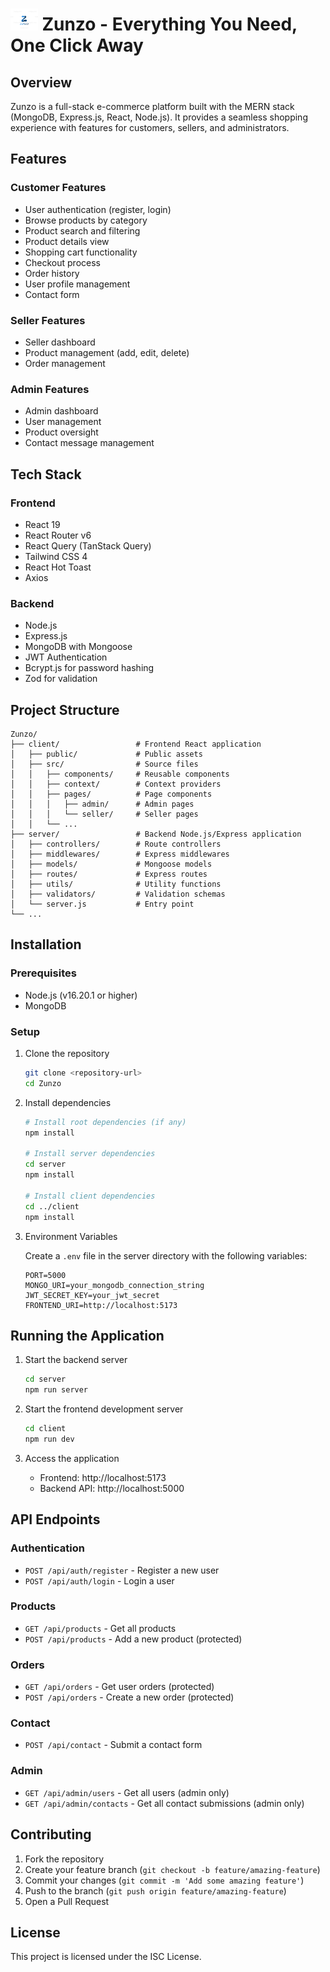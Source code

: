 ﻿# <img src="/client/public/logo.png" alt="Logo : Zunzo" height="35" /> Zunzo - Everything You Need, One Click Away


## Overview

Zunzo is a full-stack e-commerce platform built with the MERN stack (MongoDB, Express.js, React, Node.js). It provides a seamless shopping experience with features for customers, sellers, and administrators.

## Features

### Customer Features
- User authentication (register, login)
- Browse products by category
- Product search and filtering
- Product details view
- Shopping cart functionality
- Checkout process
- Order history
- User profile management
- Contact form

### Seller Features
- Seller dashboard
- Product management (add, edit, delete)
- Order management

### Admin Features
- Admin dashboard
- User management
- Product oversight
- Contact message management

## Tech Stack

### Frontend
- React 19
- React Router v6
- React Query (TanStack Query)
- Tailwind CSS 4
- React Hot Toast
- Axios

### Backend
- Node.js
- Express.js
- MongoDB with Mongoose
- JWT Authentication
- Bcrypt.js for password hashing
- Zod for validation

## Project Structure

```
Zunzo/
├── client/                 # Frontend React application
│   ├── public/             # Public assets
│   ├── src/                # Source files
│   │   ├── components/     # Reusable components
│   │   ├── context/        # Context providers
│   │   ├── pages/          # Page components
│   │   │   ├── admin/      # Admin pages
│   │   │   └── seller/     # Seller pages
│   │   └── ...
├── server/                 # Backend Node.js/Express application
│   ├── controllers/        # Route controllers
│   ├── middlewares/        # Express middlewares
│   ├── models/             # Mongoose models
│   ├── routes/             # Express routes
│   ├── utils/              # Utility functions
│   ├── validators/         # Validation schemas
│   └── server.js           # Entry point
└── ...
```

## Installation

### Prerequisites
- Node.js (v16.20.1 or higher)
- MongoDB

### Setup

1. Clone the repository
   ```bash
   git clone <repository-url>
   cd Zunzo
   ```

2. Install dependencies
   ```bash
   # Install root dependencies (if any)
   npm install

   # Install server dependencies
   cd server
   npm install

   # Install client dependencies
   cd ../client
   npm install
   ```

3. Environment Variables

   Create a `.env` file in the server directory with the following variables:
   ```
   PORT=5000
   MONGO_URI=your_mongodb_connection_string
   JWT_SECRET_KEY=your_jwt_secret
   FRONTEND_URI=http://localhost:5173
   ```

## Running the Application

1. Start the backend server
   ```bash
   cd server
   npm run server
   ```

2. Start the frontend development server
   ```bash
   cd client
   npm run dev
   ```

3. Access the application
   - Frontend: http://localhost:5173
   - Backend API: http://localhost:5000

## API Endpoints

### Authentication
- `POST /api/auth/register` - Register a new user
- `POST /api/auth/login` - Login a user

### Products
- `GET /api/products` - Get all products
- `POST /api/products` - Add a new product (protected)

### Orders
- `GET /api/orders` - Get user orders (protected)
- `POST /api/orders` - Create a new order (protected)

### Contact
- `POST /api/contact` - Submit a contact form

### Admin
- `GET /api/admin/users` - Get all users (admin only)
- `GET /api/admin/contacts` - Get all contact submissions (admin only)

## Contributing

1. Fork the repository
2. Create your feature branch (`git checkout -b feature/amazing-feature`)
3. Commit your changes (`git commit -m 'Add some amazing feature'`)
4. Push to the branch (`git push origin feature/amazing-feature`)
5. Open a Pull Request

## License

This project is licensed under the ISC License.


